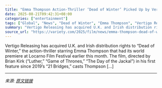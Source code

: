```yaml
---
title: "Emma Thompson Action-Thriller ‘Dead of Winter’ Picked Up by Vertigo for U.K., Ireland (EXCLUSIVE)"
date: 2025-08-21T09:42:31+08:00
categories: ["entertainment"]
tags: ["Global", "News", "Dead of Winter", "Emma Thompson", "Vertigo Releasing"]
summary: "Vertigo Releasing has acquired U.K. and Irish distribution rights to &#8220;Dead of Winter,&#8221; the action-thriller starring Emma Thompson that had its world premiere at Locarno Film Festival earli"
source_url: "https://variety.com/2025/film/news/emma-thompson-dead-of-winter-vertigo-uk-ireland-1236494786/"
---
```


Vertigo Releasing has acquired U.K. and Irish distribution rights to &#8220;Dead of Winter,&#8221; the action-thriller starring Emma Thompson that had its world premiere at Locarno Film Festival earlier this month. The film, directed by Brian Kirk (&#8220;Luther,&#8221; &#8220;Game of Thrones,&#8221; &#8220;The Day of the Jackal&#8221;) in his first feature since 2019&#8217;s &#8220;21 Bridges,&#8221; casts Thompson [&#8230;]

---

*来源: [原文链接](https://variety.com/2025/film/news/emma-thompson-dead-of-winter-vertigo-uk-ireland-1236494786/)*
